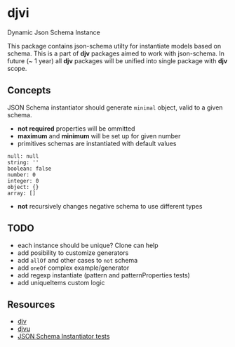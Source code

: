 # djvi

Dynamic Json Schema Instance

This package contains json-schema utilty for instantiate models based on schema.
This is a part of **djv** packages aimed to work with json-schema. In future (~ 1 year) all **djv** packages will be unified into single package with **djv** scope.

## Concepts

JSON Schema instantiator should generate `minimal` object, valid to a given schema.

- **not required** properties will be ommitted
- **maximum** and **minimum** will be set up for given number
- primitives schemas are instantiated with default values
```
null: null
string: ''
boolean: false
number: 0
integer: 0
object: {}
array: []
```
- **not** recursively changes negative schema to use different types

## TODO

- each instance should be unique? Clone can help
- add posibility to customize generators
- add `allOf` and other cases to `not` schema
- add `oneOf` complex example/generator
- add regexp instantiate (pattern and patternProperties tests)
- add uniqueItems custom logic

## Resources

- [djv](https://github.com/korzio/djv)
- [djvu](https://github.com/korzio/djvu)
- [JSON Schema Instantiator tests](https://github.com/tomarad/JSON-Schema-Instantiator/blob/master/tests/tests.js)
